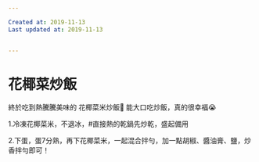 ```yaml
---

Created at: 2019-11-13
Last updated at: 2019-11-13


---
```


# 花椰菜炒飯


終於吃到熱騰騰美味的
花椰菜米炒飯🥰
能大口吃炒飯，真的很幸福😭

1.冷凍花椰菜米，不退冰，#直接熱的乾鍋先炒乾，盛起備用

2.下蛋，蛋7分熟，再下花椰菜米，一起混合拌勻，加一點胡椒、醬油膏、鹽，炒香拌勻即可！

